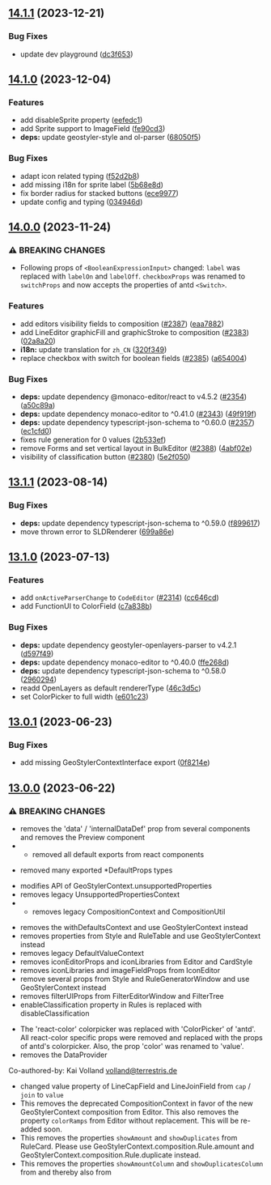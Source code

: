## [14.1.1](https://github.com/geostyler/geostyler/compare/v14.1.0...v14.1.1) (2023-12-21)


### Bug Fixes

* update dev playground ([dc3f653](https://github.com/geostyler/geostyler/commit/dc3f653c70e2eb4a9b96b564b844ff8b751c4b03))

## [14.1.0](https://github.com/geostyler/geostyler/compare/v14.0.0...v14.1.0) (2023-12-04)


### Features

* add disableSprite property ([eefedc1](https://github.com/geostyler/geostyler/commit/eefedc149469d9a29113a743027eb794387ea008))
* add Sprite support to ImageField ([fe90cd3](https://github.com/geostyler/geostyler/commit/fe90cd3b0dc26c2bf3ac3ead5cf4296e17afa5ee))
* **deps:** update geostyler-style and ol-parser ([68050f5](https://github.com/geostyler/geostyler/commit/68050f5ea52a829057f696820c5a2ed4498bc740))


### Bug Fixes

* adapt icon related typing ([f52d2b8](https://github.com/geostyler/geostyler/commit/f52d2b89e3a651fc3a221b63c10a37517a111fb7))
* add missing i18n for sprite label ([5b68e8d](https://github.com/geostyler/geostyler/commit/5b68e8d8bbb88610da38d42f5e02083119e0c0fc))
* fix border radius for stacked buttons ([ece9977](https://github.com/geostyler/geostyler/commit/ece99770e6342e0a8cbd94dd7ad0e9b813cb0440))
* update config and typing ([034946d](https://github.com/geostyler/geostyler/commit/034946d1d5e5d215ed5916d2f974f23301d1b207))

## [14.0.0](https://github.com/geostyler/geostyler/compare/v13.1.1...v14.0.0) (2023-11-24)


### ⚠ BREAKING CHANGES

* Following props of  `<BooleanExpressionInput>` changed:
`label` was replaced with `labelOn` and `labelOff`. `checkboxProps` was
renamed to `switchProps` and now accepts the properties of antd `<Switch>`.

### Features

* add editors visibility fields to composition ([#2387](https://github.com/geostyler/geostyler/issues/2387)) ([eaa7882](https://github.com/geostyler/geostyler/commit/eaa7882aa19daafce4e62eddff99968fdba99065))
* add LineEditor graphicFill and graphicStroke to composition ([#2383](https://github.com/geostyler/geostyler/issues/2383)) ([02a8a20](https://github.com/geostyler/geostyler/commit/02a8a20aa04ab1e7d312f25f0ad0a9d803551320))
* **i18n:** update translation for `zh_CN` ([320f349](https://github.com/geostyler/geostyler/commit/320f3493ee8aaaf40f4e56c748afed3e853aa75b))
* replace checkbox with switch for boolean fields ([#2385](https://github.com/geostyler/geostyler/issues/2385)) ([a654004](https://github.com/geostyler/geostyler/commit/a65400406e8a45a33a234a17c701245938881d09))


### Bug Fixes

* **deps:** update dependency @monaco-editor/react to v4.5.2 ([#2354](https://github.com/geostyler/geostyler/issues/2354)) ([a50c89a](https://github.com/geostyler/geostyler/commit/a50c89a6f58c7569fea23d8b92f7500491e07b30))
* **deps:** update dependency monaco-editor to ^0.41.0 ([#2343](https://github.com/geostyler/geostyler/issues/2343)) ([49f919f](https://github.com/geostyler/geostyler/commit/49f919ffb16ea3bcba9fa1b2c4ca4718a4a90ac4))
* **deps:** update dependency typescript-json-schema to ^0.60.0 ([#2357](https://github.com/geostyler/geostyler/issues/2357)) ([ec1cfd0](https://github.com/geostyler/geostyler/commit/ec1cfd0e7b4b18e637ab826e0e8f5fc92f3a5bf0))
* fixes rule generation for 0 values ([2b533ef](https://github.com/geostyler/geostyler/commit/2b533ef68c185b677b0ad20ca42e59fd64edb6cc))
* remove Forms and set vertical layout in BulkEditor ([#2388](https://github.com/geostyler/geostyler/issues/2388)) ([4abf02e](https://github.com/geostyler/geostyler/commit/4abf02e30e7b0b51b5d7c7b64cf6f2de2911b407))
* visibility of classification button ([#2380](https://github.com/geostyler/geostyler/issues/2380)) ([5e2f050](https://github.com/geostyler/geostyler/commit/5e2f050c7d76a12f9d7c6cc85111a93dc66d075c))

## [13.1.1](https://github.com/geostyler/geostyler/compare/v13.1.0...v13.1.1) (2023-08-14)


### Bug Fixes

* **deps:** update dependency typescript-json-schema to ^0.59.0 ([f899617](https://github.com/geostyler/geostyler/commit/f89961727f0b2d069adaba9f61d357b63d12035d))
* move thrown error to SLDRenderer ([699a86e](https://github.com/geostyler/geostyler/commit/699a86e697b058251d08b21abb7af55376004708))

## [13.1.0](https://github.com/geostyler/geostyler/compare/v13.0.1...v13.1.0) (2023-07-13)


### Features

* add `onActiveParserChange` to `CodeEditor` ([#2314](https://github.com/geostyler/geostyler/issues/2314)) ([cc646cd](https://github.com/geostyler/geostyler/commit/cc646cda463c4c0509d728b011ad889b544fd2fb))
* add FunctionUI to ColorField ([c7a838b](https://github.com/geostyler/geostyler/commit/c7a838ba995dba69d4df260cebd40c31755fcd80))


### Bug Fixes

* **deps:** update dependency geostyler-openlayers-parser to v4.2.1 ([d597f49](https://github.com/geostyler/geostyler/commit/d597f4941687f5c7d2f491fec01f51b2747f9a66))
* **deps:** update dependency monaco-editor to ^0.40.0 ([ffe268d](https://github.com/geostyler/geostyler/commit/ffe268dd54cf83800393f5717e263900e48387bf))
* **deps:** update dependency typescript-json-schema to ^0.58.0 ([2960294](https://github.com/geostyler/geostyler/commit/2960294e4d5fe9262898ce6942d142278c5b403b))
* readd OpenLayers as default rendererType ([46c3d5c](https://github.com/geostyler/geostyler/commit/46c3d5c5eb0631297a24bd2cb50ebfd93be90f07))
* set ColorPicker to full width ([e601c23](https://github.com/geostyler/geostyler/commit/e601c236248aa6484caca718812ea5f06b48c978))

## [13.0.1](https://github.com/geostyler/geostyler/compare/v13.0.0...v13.0.1) (2023-06-23)


### Bug Fixes

* add missing GeoStylerContextInterface export ([0f8214e](https://github.com/geostyler/geostyler/commit/0f8214ed186c950dcbc8618d0547423ffabdd822))

## [13.0.0](https://github.com/geostyler/geostyler/compare/v12.0.0...v13.0.0) (2023-06-22)


### ⚠ BREAKING CHANGES

* removes the 'data' / 'internalDataDef' prop from several
components and removes the Preview component
* - removed all default exports from react components
- removed many exported *DefaultProps types
* modifies API of GeoStylerContext.unsupportedProperties
* removes legacy UnsupportedPropertiesContext
* - removes legacy CompositionContext and CompositionUtil
- removes the withDefaultsContext and use GeoStylerContext instead
- removes properties from Style and RuleTable and use GeoStylerContext instead
- removes legacy DefaultValueContext
- removes iconEditorProps and iconLibraries from Editor and CardStyle
- removes iconLibraries and imageFieldProps from IconEditor
- remove several props from Style and RuleGeneratorWindow and use GeoStylerContext instead
- removes filterUIProps from FilterEditorWindow and FilterTree
- enableClassification property in Rules is replaced with disableClassification
* The 'react-color' colorpicker was replaced with 'ColorPicker' of 'antd'.
All react-color specific props were removed and replaced with the props of antd's colorpicker.
Also, the prop 'color' was renamed to 'value'.
* removes the DataProvider

Co-authored-by: Kai Volland <volland@terrestris.de>
* changed value property of LineCapField and LineJoinField from `cap` / `join` to `value`
* This removes the deprecated CompositionContext in favor
of the new GeoStylerContext composition from Editor. This also removes
the property `colorRamps` from Editor without replacement. This will be
re-added soon.
* This removes the properties `showAmount` and
`showDuplicates` from RuleCard. Please use
GeoStylerContext.composition.Rule.amount and
GeoStylerContext.composition.Rule.duplicate instead.
* This removes the properties `showAmountColumn` and
`showDuplicatesColumn` from <RuleTable> and thereby also from <Style>. Please
use GeoStylerContext.composition.Rule.amount.visibility and
GeoStylerContext.composition.Rule.duplicate.visibility instead.
* OpacityField, WidthField and SizeField now expect the corresponding value to passed as value 
 instead of opacity, width, size as this conflicted with some properties of the Inputs
* the javascript file of the browser build is now called geostyler.js.iife.js
* This removes the `defaultValues` property from
RasterEditor. Please use GeoStylerContext.composition instead.
* This removes the support for the deprecated
CompositionContext in favor of the new GeoStylerContext for the
RasterEditor. Please use GeoStylerContext.composition now.
* Peer dependencies of antd and @ant-design/icons do require versions 5.x
* This removes the support for the deprecated
CompositionContext in favor of the new GeoStylerContext for the
TextEditor. This also removes the `defaultValues` property for the
TextEditor. Please use GeoStylerContext.composition instead.
* This removes the support for the deprecated
CompositionContext in favor of the new GeoStylerContext for the
WellKnownNameEditor. This also removes the `defaultValues` property
for the WellKnownNameEditor. Please use GeoStylerContext.composition
instead.
* This removes the support for the deprecated
CompositionContext in favor of the new GeoStylerContext for the
MarkEditor. This also removes the `defaultValues` property from
MarkEditor.
* This removes the support of the deprecated
CompositionContext in favor of the new GeoStylerContext for the
LineEditor. This also removes the `defaultValue` property from
LineEditor. Please use GeoStylerContext.composition instead. For now,
composition of graphicFill and graphicStroke was changed without
replacement. Support will be re-added again in the future.
* This removes the support of the deprecated
CompositionContext in favor of the new GeoStylerContext for the
IconEditor. This also removes the `defaultValues` property from
IconEditor. Please use GeoStylerContext.composition instead.
* This removes the support of the deprecated CompositionContext
in favor of the new GeoStylerContext for the FillEditor. This also
removes the `defaultValues` property from FillEditor. Please use
GeoStylerContext.composition instead.

### Features

* add 'data' prop to GeoStylerContext ([760f557](https://github.com/geostyler/geostyler/commit/760f5573288793526425647b7e102a279ec7ee54))
* add Croatian translations ([06c5ee2](https://github.com/geostyler/geostyler/commit/06c5ee27864d58ada074b1bb612b1896069d0564))
* add SLDRenderer to CompositionContext ([1766f40](https://github.com/geostyler/geostyler/commit/1766f4059dd59c50f164a4e41affe8263c9e2a2a))
* add support for all EPSG codes to PreviewMap ([6df76dd](https://github.com/geostyler/geostyler/commit/6df76ddee63d85e5175c5f8084cec0e823cf364f))
* introduce FunctionUI and ExpressionInputs ([697b73a](https://github.com/geostyler/geostyler/commit/697b73a2cb28e8bdd497dfaea4e88aad02890f6c))
* introduces StringExpressionSelect ([32fbbc7](https://github.com/geostyler/geostyler/commit/32fbbc7ca1ccd9cf1ae2ac36f8f952471ffaf26b))
* make use of useGeoStylerLocale ([2f05973](https://github.com/geostyler/geostyler/commit/2f0597350c0872764312d2f15b9b00afcd9c86e7))
* remove DataProvider ([#2210](https://github.com/geostyler/geostyler/issues/2210)) ([15ca661](https://github.com/geostyler/geostyler/commit/15ca661747b33b5ed2fb10d2e4964eac8c3083b9))
* remove deprecated Rule and compact property ([e683b3f](https://github.com/geostyler/geostyler/commit/e683b3fdd7b7f2d7637caa92e38ce25647680f66))
* removes legacy UnsupportedPropertiesContext ([736f91c](https://github.com/geostyler/geostyler/commit/736f91c0a262c6b5cdbad9c2d3238f1d9162a4e1))
* replace react-rnd window like components with antd modals ([9333f4b](https://github.com/geostyler/geostyler/commit/9333f4b2c7657181471cda2831646a195ff35741))
* replace remove symbolizer button with removable tabs ([#2152](https://github.com/geostyler/geostyler/issues/2152)) ([34ad73d](https://github.com/geostyler/geostyler/commit/34ad73d67a2607e6d767070fb48e7b28ab1acc4d))
* update geostyler dependencies ([a4ca370](https://github.com/geostyler/geostyler/commit/a4ca37006124fadbbd15045271937a9d84076574))
* update GeoStylerContext ([4b7ba05](https://github.com/geostyler/geostyler/commit/4b7ba058e0538346cc8b0f0692f233974908f685))
* Use ExpressionInputs in Symbolizer Fields ([#2136](https://github.com/geostyler/geostyler/issues/2136)) ([94f13e6](https://github.com/geostyler/geostyler/commit/94f13e6e1ef35c7d31040a016c6ba7cbaf466ac9))
* use GeoStylerContext composition for ColorMapEditor ([#2135](https://github.com/geostyler/geostyler/issues/2135)) ([86d7db2](https://github.com/geostyler/geostyler/commit/86d7db27da6f2e16c8324061dc20b43219b319a0))
* use GeoStylerContext composition for ComparisonFilter ([#2141](https://github.com/geostyler/geostyler/issues/2141)) ([4e22016](https://github.com/geostyler/geostyler/commit/4e2201669b4fc05de89b9435556f783b0cb18562))
* use GeoStylerContext composition for Editor ([#2148](https://github.com/geostyler/geostyler/issues/2148)) ([fb84746](https://github.com/geostyler/geostyler/commit/fb847465bc26813f66cf2ed1bafda60246011a16))
* use GeoStylerContext composition for MarkEditor ([#2125](https://github.com/geostyler/geostyler/issues/2125)) ([d1bbfd0](https://github.com/geostyler/geostyler/commit/d1bbfd08cae87f35498e029949f82b728f773b16))
* use GeoStylerContext composition for RasterChannelEditor ([#2134](https://github.com/geostyler/geostyler/issues/2134)) ([e02312e](https://github.com/geostyler/geostyler/commit/e02312ec9ca934640a10acbcf936041644450a1b))
* use GeoStylerContext composition for RasterEditor ([#2131](https://github.com/geostyler/geostyler/issues/2131)) ([5039e1d](https://github.com/geostyler/geostyler/commit/5039e1d49025b217ad21168085b0ef0ca4f86af9))
* use GeoStylerContext composition for RuleCard and RuleOverview ([#2145](https://github.com/geostyler/geostyler/issues/2145)) ([346ffad](https://github.com/geostyler/geostyler/commit/346ffadb3721b767f9a94332a176acc032d92735))
* use GeoStylerContext composition for Rules and RuleTable ([#2142](https://github.com/geostyler/geostyler/issues/2142)) ([ad98b61](https://github.com/geostyler/geostyler/commit/ad98b610a3d1672852efc51518992d66462d343a))
* use GeoStylerContext composition for TextEditor ([#2130](https://github.com/geostyler/geostyler/issues/2130)) ([1a2e01c](https://github.com/geostyler/geostyler/commit/1a2e01c201a24f45752db4557a897c45d6a30b37))
* use GeoStylerContext composition for WellKnownNameEditor ([#2129](https://github.com/geostyler/geostyler/issues/2129)) ([60e84bb](https://github.com/geostyler/geostyler/commit/60e84bba209ff0dceddbe7bc5c62a5839171f4f4))
* use GeoStylerContext composition on FillEditor ([#2119](https://github.com/geostyler/geostyler/issues/2119)) ([b0e0949](https://github.com/geostyler/geostyler/commit/b0e09498300d1402ef879757eead66880de1fbe9))
* use GeoStylerContext composition on IconEditor ([#2121](https://github.com/geostyler/geostyler/issues/2121)) ([8549a2c](https://github.com/geostyler/geostyler/commit/8549a2ce6c7ea18eee5117ce75dbd1af56cffd39))
* use GeoStylerContext composition on LineEditor ([#2123](https://github.com/geostyler/geostyler/issues/2123)) ([b05f3db](https://github.com/geostyler/geostyler/commit/b05f3dbd480cf7bbb823be4de0fb0f5b2e1d48be))
* visibility field ([#2155](https://github.com/geostyler/geostyler/issues/2155)) ([7b9c05d](https://github.com/geostyler/geostyler/commit/7b9c05dade879a7e55e9bb1ea1094e7095ce069a))


### Bug Fixes

* add missing typings ([c2ec232](https://github.com/geostyler/geostyler/commit/c2ec232cc76905b9a1d797db65f4bdcf8a9a38be))
* add missing whitespace ([938e082](https://github.com/geostyler/geostyler/commit/938e082bad4f5387af6c1fc1640c57358f64a612))
* add the symbolizer kind to the tab label ([dfda25d](https://github.com/geostyler/geostyler/commit/dfda25db81831f059e24507944deeaaa4c0deb02))
* add typing ([da047eb](https://github.com/geostyler/geostyler/commit/da047ebd1faec44ed2013678c135070b28b4d6d3))
* **antd-update:** include reset css ([a63a464](https://github.com/geostyler/geostyler/commit/a63a464ae2d565e3b191d5f91355456f0caa27e0))
* **antd-update:** migrate to antd v5 ([451ab9b](https://github.com/geostyler/geostyler/commit/451ab9ba2737ec2f48e31fe55eed9fbca8c14479))
* change 3 strings in french ([6e0aeae](https://github.com/geostyler/geostyler/commit/6e0aeae817707169872ba09464654643544f39e0))
* clone symbolizers before parsing ([46ed80d](https://github.com/geostyler/geostyler/commit/46ed80dd03ec7256c675c4fbb638f09237627565))
* **CodeEditor:** model only for geostyler-style ([1f89c9a](https://github.com/geostyler/geostyler/commit/1f89c9a69cec44a81bc09a0360e4e752b5efbc43))
* correct the renovate JSON ([ee71abd](https://github.com/geostyler/geostyler/commit/ee71abda5f9c5cbc46ad2ea79e02c425994e7b16))
* **deps:** update dependency @types/lodash to v4.14.195 ([594331c](https://github.com/geostyler/geostyler/commit/594331c60f5c7d377e5d983791149e90a2dd0611))
* **deps:** update dependency monaco-editor to ^0.39.0 ([30be095](https://github.com/geostyler/geostyler/commit/30be09571b473047de34929b5f04edf01101e479))
* **deps:** update dependency typescript-json-schema to ^0.57.0 ([eadfab7](https://github.com/geostyler/geostyler/commit/eadfab7592452b62ec8a5b7dcf73fd3176f787af))
* fix RuleTable example ([a3f0053](https://github.com/geostyler/geostyler/commit/a3f005314568dac4302dd7c7aeef52eab553c7f5))
* improve test performance ([#2143](https://github.com/geostyler/geostyler/issues/2143)) ([4dd5a8c](https://github.com/geostyler/geostyler/commit/4dd5a8c3facce4d4d858e52ca8cd706fc3a201d7))
* remove unused import ([81a7257](https://github.com/geostyler/geostyler/commit/81a7257147d3b7b046583922e9d3ebb5532c4997))
* resolve some ts any warnings ([8b99cc5](https://github.com/geostyler/geostyler/commit/8b99cc51885713f6fa29721628bae763c7e306fa))
* set role ([4f72ecd](https://github.com/geostyler/geostyler/commit/4f72ecddf44559654d104ee1341a92e2e6667d89))
* update CodeEditor to allow JSON objects ([df05b06](https://github.com/geostyler/geostyler/commit/df05b06add7111094c7d26543091d72fedec580e))
* update error messages ([585eaec](https://github.com/geostyler/geostyler/commit/585eaec33a1aa4222c338ba13142d9bcf8aa4f87))
* update outline opacity label for en_US ([c3dc256](https://github.com/geostyler/geostyler/commit/c3dc256c71e77829eedb9ddd1a3654cad7287da4))
* update RuleCard example ([3e09ece](https://github.com/geostyler/geostyler/commit/3e09ece992366d18f1d67c36feeb2ab436621071))


### Miscellaneous Chores

* update peer dependencies of antd ([9b94844](https://github.com/geostyler/geostyler/commit/9b948442a0c9d5c475629cb2f058212217b9708c))


* Use antd ColorPicker for `ColorField` (#2213) ([9ed225d](https://github.com/geostyler/geostyler/commit/9ed225d907b042eb2dec2eb2ff6f5b92955449c2)), closes [#2213](https://github.com/geostyler/geostyler/issues/2213)


### Code Refactoring

* update and refactor usage of GeoStylerContext ([82cb955](https://github.com/geostyler/geostyler/commit/82cb9555e38689fedcde9d3513628e7b00c7cd3b))
* use vite for dev & browser build ([#2133](https://github.com/geostyler/geostyler/issues/2133)) ([e8d9dac](https://github.com/geostyler/geostyler/commit/e8d9dace0f9d14c2140a16438ffcb5047daa7ca6))

## [12.0.0](https://github.com/geostyler/geostyler/compare/v11.1.1...v12.0.0) (2023-03-13)


### ⚠ BREAKING CHANGES

* This updates the props of the Renderer component.
Now, props depend on the provided renderer type. For SLD, only the
props for the SLDRenderer will be applicable, for OpenLayers, only
the props for the oLRenderer will be applicable.
* Multiple props of components that are related
to <CardStyle> have been updated. Mainly, existing properties
were removed in order to prepare for the usage of GeoStylerContext.
* The property unknownSymbolizerText of <Editor> was
moved to the locale property in order to provide translations.
* Removes props filterUiProps, iconLibraries, colorRamps from Rules.
Moves showAmount, showDuplicates to RuleCard and to ruleCardProps
on Rules.
* Moved src/Component/Symbolizer/Renderer/Renderer to
src/ComponentRenderer/OlRenderer. Moved
src/Component/Symbolizer/SLDRenderer to
src/Component/Renderer/SLDRenderer. Moved src/Renderer/Renderer to
src/Renderer/Renderer. Added OlRenderer specific props to Renderer.
* Removed prop was replaced with props colorRamps, useBrewerColorRamps and
colorSpaces in order to harmonize CardStyle with Style.
* The label prop was removed from MaxScaleDenominator and MinScaleDenominator. The labels are now part of i18n and can be configured via the locale property.

### Features

* prepare GeoStylerContext ([e5529a3](https://github.com/geostyler/geostyler/commit/e5529a31ed2f34d842c4a2e3bd3c026a17395330))
* update CompositionContext type ([5edda76](https://github.com/geostyler/geostyler/commit/5edda76d7086ca81b3467c710c891ea3c6f81cb5))
* use vertical form layout ([9cc8e08](https://github.com/geostyler/geostyler/commit/9cc8e08240b151e22aea5bb89e7ac79192707a2e))


### Bug Fixes

* add missing GeoStylerContext to index.ts ([5f74578](https://github.com/geostyler/geostyler/commit/5f7457892a0f2c3a2daa7a402c9f1c76b8da5909))
* adds dynamic translation ([2ba62a7](https://github.com/geostyler/geostyler/commit/2ba62a73db43510c8daa5c46c8cefd6835d15d64))
* adjust paddings and margins on form items ([88c7a78](https://github.com/geostyler/geostyler/commit/88c7a78ef782447ac674170fae0ab5f740c1a493))
* fixing imports ([108a72a](https://github.com/geostyler/geostyler/commit/108a72a3ff48cdf9b47998d27ba7df50b04ee549))
* make all CompositionContext props optional ([5d8c8b5](https://github.com/geostyler/geostyler/commit/5d8c8b5982632af5c22e0aa4bf6cef97d6f134e1))
* remove Omit on oLRendererProps typing ([96f867a](https://github.com/geostyler/geostyler/commit/96f867a3d8988686e9be2f018afb17e433cc2e99))
* remove unneded lines ([f8402c0](https://github.com/geostyler/geostyler/commit/f8402c030546071e0355fe30beeb0c79eaf5b493))
* set missing property in CardStyle ([76f6d90](https://github.com/geostyler/geostyler/commit/76f6d9091ab9c8b8871878def047af8ce793e559))


### breaking

* change props of Renderer component ([748a67c](https://github.com/geostyler/geostyler/commit/748a67c1130b48c06346dc807ba597f42bc3978b))
* move Editor property unknownSymbolizerText to locale ([8148ca7](https://github.com/geostyler/geostyler/commit/8148ca707e3433f46e18256aa5ccc244faa011a2))
* refactor renderer components ([ce87e0f](https://github.com/geostyler/geostyler/commit/ce87e0fae182d934c77e42789cfa3a70677ad042))
* remove label as a prop from MaxScaleDenominator and MinScaleDenominator ([ed3c2af](https://github.com/geostyler/geostyler/commit/ed3c2af227b5c2af55a039bca452216f74bc5e2f))
* remove ruleGeneratorProps from CardStyle ([c527753](https://github.com/geostyler/geostyler/commit/c527753ac2d146acf2e76b876e63cdc59cbdc18f))
* remove unnecessary props from Rules ([f037cf7](https://github.com/geostyler/geostyler/commit/f037cf7463bf9eb9a436be84e4449074e2e75c86))
* update props of CardStyle related components ([66b1ed1](https://github.com/geostyler/geostyler/commit/66b1ed16bb8f303ce61ca39d43406301150b557b))

## [11.1.1](https://github.com/geostyler/geostyler/compare/v11.1.0...v11.1.1) (2023-01-16)


### Bugfixes

* apply suggestions from code review ([b8486e8](https://github.com/geostyler/geostyler/commit/b8486e818f3e28905909c30cfbd2a3e6844af275))
* make RuleGeneratorUtil less prone to errors ([d55fd15](https://github.com/geostyler/geostyler/commit/d55fd157f6ba5d4412bac16e17affeb9bb4abac6))

## [11.1.0](https://github.com/geostyler/geostyler/compare/v11.0.0...v11.1.0) (2023-01-11)


### Features

* add offset fields to IconEditor ([ab6af25](https://github.com/geostyler/geostyler/commit/ab6af25b44f0e50d2d4c410ebfe08fe04aee298b))
* add offset fields to WellKnownNameEditor ([590d1e0](https://github.com/geostyler/geostyler/commit/590d1e09f0d1286e072c71a60b9c59a04c51bf99))
* add perpendicular offset field to LineEditor ([adadc54](https://github.com/geostyler/geostyler/commit/adadc541c65a2e151d91aa9e9933fa2f6673c4f5))
* expand FilterTree by default ([0e88d75](https://github.com/geostyler/geostyler/commit/0e88d75df8151196cd0e452fbc8df277c23b6f44))


### Bugfixes

* adapt path and defaultValue for editors ([cb74226](https://github.com/geostyler/geostyler/commit/cb74226d95310f44f55918e06a6a9491523a6280))
* remove internal state handling for CardStyle ([58635a1](https://github.com/geostyler/geostyler/commit/58635a148dc235b0b6da5af6c4b7042856a43b17))

## [11.0.0](https://github.com/geostyler/geostyler/compare/v10.3.1...v11.0.0) (2022-12-13)


### ⚠ BREAKING CHANGES

* This forces a major release for a previously wrongly
formatted commit message (commit sha 30e19de16a6310dcd79bf4e4292b33bf80004c0d)
that lead to the unintended release of version 10.3.1, which includes a
breaking change. The code of this release will be identical with the code of
version 10.3.1.

### Breaking changes

* force major release ([ecfb2a0](https://github.com/geostyler/geostyler/commit/ecfb2a0cdb61f3cf5767a12ab73c8da79efd88a5))

## [10.3.1](https://github.com/geostyler/geostyler/compare/v10.3.0...v10.3.1) (2022-12-13)


### ⚠ BREAKING CHANGES

* The components DragDroppable, DropIndicator, Removable as well as
DndUtil and the useDragDrop hook were removed. Component RemovableItem
was moved from src/Components/Removable/RemovableItem/RemovableItem.tsx
one level up to src/Components/RemovableItem/RemovableItem.tsx. The
newly introduced ref forwarding for SymbolizerCard and RuleCard were
removed.

* replace react-dnd with dnd-kit ([30e19de](https://github.com/geostyler/geostyler/commit/30e19de16a6310dcd79bf4e4292b33bf80004c0d))

## [10.3.0](https://github.com/geostyler/geostyler/compare/v10.2.0...v10.3.0) (2022-12-07)


### Features

* add Drag and Drop for rules and symbolizers to CardStyle ([33dbbbb](https://github.com/geostyler/geostyler/commit/33dbbbbef4854f90c1f9f8e2670a032c1f431407))


### Bugfixes

* translating 3 todos in fr ([#1997](https://github.com/geostyler/geostyler/issues/1997)) ([5e490f3](https://github.com/geostyler/geostyler/commit/5e490f380c15c741e4673098c42d157a86ce9edc))

## [10.2.0](https://github.com/geostyler/geostyler/compare/v10.1.0...v10.2.0) (2022-11-24)


### Features

* add uploadButtonProps to DataLoader ([7c4976c](https://github.com/geostyler/geostyler/commit/7c4976c5a7cdcc7afcdd579d9b6a54dbc3a919d6))
* adds srsName field to the WfsParserInput ([0c2a1c1](https://github.com/geostyler/geostyler/commit/0c2a1c1b9cc58d239a08f0ec86aeca957f23a61a))


### Bugfixes

* add check for empty extent to PreviewMap ([e8a881c](https://github.com/geostyler/geostyler/commit/e8a881c4b383a1fad7fee9440473659921b5ee64))
* add ColorRampCombo to index exports ([9e0b985](https://github.com/geostyler/geostyler/commit/9e0b9853384a1eb7b4b650bb4f1e5fbb8c98498f))
* fix onValueChange for between comparions ([f38330b](https://github.com/geostyler/geostyler/commit/f38330b2c9c40bbcf6357575d26380a94571a6c2))
* fix style of ColorRampCombo ([d36790a](https://github.com/geostyler/geostyler/commit/d36790af0cc765ad158dcf0cd416254fd551f00b))
* use UploadButtonProps ([4fbd55f](https://github.com/geostyler/geostyler/commit/4fbd55fc190eb0763078e96ea03cdf99bbcb0852))

## [10.1.0](https://github.com/geostyler/geostyler/compare/v10.0.0...v10.1.0) (2022-11-17)


### Features

* add clear button to color field ([#1945](https://github.com/geostyler/geostyler/issues/1945)) ([1dcd404](https://github.com/geostyler/geostyler/commit/1dcd4041f64ce4990fc7336ea9b4590705d27a06))


### Dependencies

* update version to 10.0.0 ([791a7a7](https://github.com/geostyler/geostyler/commit/791a7a7d813641badd733e561ec6ca0d24fab681))


### Changes in configuration

* update releaserc ([62199d1](https://github.com/geostyler/geostyler/commit/62199d1aca5ad92b7c2d8773174b146ea727da46))
* use strict mode for tsconfig ([#1955](https://github.com/geostyler/geostyler/issues/1955)) ([c5c8201](https://github.com/geostyler/geostyler/commit/c5c8201577f278335484edebfc77c93aa6bced1c))


### Bugfixes

* add check for string before using .toLowerCase() in TextFilterField ([fea7117](https://github.com/geostyler/geostyler/commit/fea71179d212b662c502ce970bbaec98cb50fa02))
* extend version range to allow ol >=6 ([abbcc98](https://github.com/geostyler/geostyler/commit/abbcc98d7fe8c98aae62a1a6fbcc832b5d67e896))
* fix onStyleChange for async readStyle ([9416ddd](https://github.com/geostyler/geostyler/commit/9416ddd9481009b1695d73d4243a6ca1a0dc5385))
* introduce useRef for timeout ([1ed49f4](https://github.com/geostyler/geostyler/commit/1ed49f4fde38db4b50dcdb757ab9fcaebcda77eb))

## [10.0.0](https://github.com/geostyler/geostyler/compare/v9.0.1...v10.0.0) (2022-11-15)


### Features

* introduces FieldUtil ([d592d99](https://github.com/geostyler/geostyler/commit/d592d997b4afb81f954113eb35a54dc7805b0a5d))
* introduces UnsupportedPropertiesContext ([1fc6be5](https://github.com/geostyler/geostyler/commit/1fc6be53a2e1b5b76d1d3fc0134995fc61591851))


### Changes in configuration

* fix copy/paste left-over in .releaserc ([a115028](https://github.com/geostyler/geostyler/commit/a115028ba8f4b776840c22e28044a6ec06f0a736))
* introduce husky ([46f8c7d](https://github.com/geostyler/geostyler/commit/46f8c7d80dddf31137645361155e26df16d9ea22))
* introduce semanti release ([d3820a7](https://github.com/geostyler/geostyler/commit/d3820a7d983c27d156426e4039049bbed5121177))


### Bugfixes

* add missing CardLayout to index.ts ([11299e0](https://github.com/geostyler/geostyler/commit/11299e0ab7c52568603a135929b27daa000fa660))
* close curly braces on template attributes ([84fc4d1](https://github.com/geostyler/geostyler/commit/84fc4d16944b6f3ff3b497892d342a369a24aa2d))
* fix the width of some input fields ([e3de4cf](https://github.com/geostyler/geostyler/commit/e3de4cffa5dcfd1ce6ce7cc8cfe13b24fb95dc27))
* fixes label in FillEditor ([cbc757e](https://github.com/geostyler/geostyler/commit/cbc757e250d6b3178f905dd976d5ed8330c47034))
* fixes uploadbutton loading icon ([a4cc6ed](https://github.com/geostyler/geostyler/commit/a4cc6ed808ad92ace1d6395a79ae5f9e9900fbe7))
* remove unused import in example ([8856067](https://github.com/geostyler/geostyler/commit/88560678ccb62bd5e27e0f560cb00920f593eff1))
* undo propName adaption ([483c032](https://github.com/geostyler/geostyler/commit/483c0323f64838de48d04c92af3f25d80fcf5688))
* zoom to data if provided ([a6d4440](https://github.com/geostyler/geostyler/commit/a6d4440754caf76d8d03bc0805113e07e1b2ee8b))


### Breaking changes

* add nullToUndefined to onChange listener ([43757e2](https://github.com/geostyler/geostyler/commit/43757e2652f5e00568eb76bdb5377497533831e2))
* applies translations to FilterEditor ([f2286e8](https://github.com/geostyler/geostyler/commit/f2286e80647bf29d17d89c8f65e2bb614e923506))
* package updates ([#1951](https://github.com/geostyler/geostyler/issues/1951)) ([6c3b917](https://github.com/geostyler/geostyler/commit/6c3b91724e9354fe1bcbbec84a3cdb8b8d39e643))
* update geostyler-wfs-parser ([acc20e9](https://github.com/geostyler/geostyler/commit/acc20e9c680a2c7b1bee501bb3d44ce75d8d2dfe))
